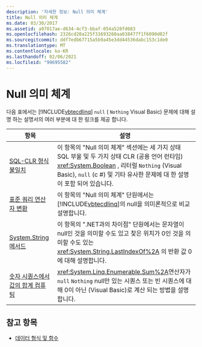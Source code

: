 ```yaml
---
description: '자세한 정보: Null 의미 체계'
title: Null 의미 체계
ms.date: 03/30/2017
ms.assetid: a97017ae-d634-4cf3-bbaf-054a528fd683
ms.openlocfilehash: 2326cd20a225f31693260aa038477f1f6090d02f
ms.sourcegitcommit: ddf7edb67715a5b9a45e3dd44536dabc153c1de0
ms.translationtype: MT
ms.contentlocale: ko-KR
ms.lasthandoff: 02/06/2021
ms.locfileid: "99695582"
---
```

# <a name="null-semantics"></a>Null 의미 체계

다음 표에서는 [!INCLUDE[vbtecdlinq](../../../../../../includes/vbtecdlinq-md.md)] `null` ( `Nothing` Visual Basic) 문제에 대해 설명 하는 설명서의 여러 부분에 대 한 링크를 제공 합니다.  
  
|항목|설명|  
|-----------|-----------------|  
|[SQL-CLR 형식 불일치](sql-clr-type-mismatches.md)|이 항목의 "Null 의미 체계" 섹션에는 세 가지 상태 SQL 부울 및 두 가지 상태 CLR (공용 언어 런타임) <xref:System.Boolean> , 리터럴 `Nothing` (Visual Basic), `null` (c #) 및 기타 유사한 문제에 대 한 설명이 포함 되어 있습니다.|  
|[표준 쿼리 연산자 변환](standard-query-operator-translation.md)|이 항목의 "Null 의미 체계" 단원에서는 [!INCLUDE[vbtecdlinq](../../../../../../includes/vbtecdlinq-md.md)]의 null을 의미론적으로 비교 설명합니다.|  
|[System.String 메서드](system-string-methods.md)|이 항목의 ".NET과의 차이점" 단원에서는 문자열이 null인 것을 의미할 수도 있고 찾은 위치가 0인 것을 의미할 수도 있는 <xref:System.String.LastIndexOf%2A> 의 반환 값 0에 대해 설명합니다.|  
|[숫자 시퀀스에서 값의 합계 컴퓨팅](compute-the-sum-of-values-in-a-numeric-sequence.md)|<xref:System.Linq.Enumerable.Sum%2A>연산자가 `null` `Nothing` null만 있는 시퀀스 또는 빈 시퀀스에 대해 0이 아닌 (Visual Basic)로 계산 되는 방법을 설명 합니다.|  
  
## <a name="see-also"></a>참고 항목

- [데이터 형식 및 함수](data-types-and-functions.md)
